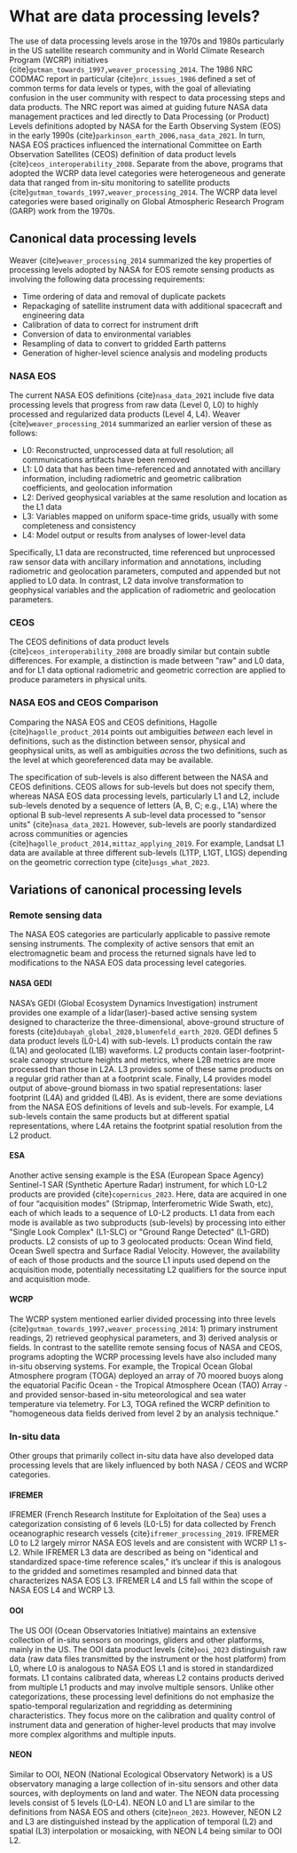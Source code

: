 # What are data processing levels?

The use of data processing levels arose in the 1970s and 1980s particularly in the US satellite research community and in World Climate Research Program (WCRP) initiatives {cite}`gutman_towards_1997,weaver_processing_2014`. The 1986 NRC CODMAC report in particular {cite}`nrc_issues_1986` defined a set of common terms for data levels or types, with the goal of alleviating confusion in the user community with respect to data processing steps and data products. The NRC report was aimed at guiding future NASA data management practices and led directly to Data Processing (or Product) Levels definitions adopted by NASA for the Earth Observing System (EOS) in the early 1990s {cite}`parkinson_earth_2006,nasa_data_2021`. In turn, NASA EOS practices influenced the international Committee on Earth Observation Satellites (CEOS) definition of data product levels {cite}`ceos_interoperability_2008`. Separate from the above, programs that adopted the WCRP data level categories were heterogeneous and generate data that ranged from in-situ monitoring to satellite products {cite}`gutman_towards_1997,weaver_processing_2014`. The WCRP data level categories were based originally on Global Atmospheric Research Program (GARP) work from the 1970s.


## Canonical data processing levels

Weaver {cite}`weaver_processing_2014` summarized the key properties of processing levels adopted by NASA for EOS remote sensing products as involving the following data processing requirements:

- Time ordering of data and removal of duplicate packets
- Repackaging of satellite instrument data with additional spacecraft and engineering data
- Calibration of data to correct for instrument drift
- Conversion of data to environmental variables
- Resampling of data to convert to gridded Earth patterns
- Generation of higher-level science analysis and modeling products

### NASA EOS
The current NASA EOS definitions {cite}`nasa_data_2021` include five data processing levels that progress from raw data (Level 0, L0) to highly processed and regularized data products (Level 4, L4). Weaver {cite}`weaver_processing_2014` summarized an earlier version of these as follows:

- L0: Reconstructed, unprocessed data at full resolution; all communications artifacts have been removed
- L1: L0 data that has been time-referenced and annotated with ancillary information, including radiometric and geometric calibration coefficients, and geolocation information
- L2: Derived geophysical variables at the same resolution and location as the L1 data
- L3: Variables mapped on uniform space-time grids, usually with some completeness and consistency
- L4: Model output or results from analyses of lower-level data

Specifically, L1 data are reconstructed, time referenced but unprocessed raw sensor data with ancillary information and annotations, including radiometric and geolocation parameters, computed and appended but not applied to L0 data. In contrast, L2 data involve transformation to geophysical variables and the application of radiometric and geolocation parameters.

### CEOS
The CEOS definitions of data product levels {cite}`ceos_interoperability_2008` are broadly similar but contain subtle differences. For example, a distinction is made between "raw" and L0 data, and for L1 data optional radiometric and geometric correction are applied to produce parameters in physical units.

### NASA EOS and CEOS Comparison
Comparing the NASA EOS and CEOS definitions, Hagolle {cite}`hagolle_product_2014` points out ambiguities _between_ each level in definitions, such as the distinction between sensor, physical and geophysical units, as well as ambiguities _across_ the two definitions, such as the level at which georeferenced data may be available.

The specification of sub-levels is also different between the NASA and CEOS definitions. CEOS allows for sub-levels but does not specify them, whereas NASA EOS data processing levels, particularly L1 and L2, include sub-levels denoted by a sequence of letters (A, B, C; e.g., L1A) where the optional B sub-level represents A sub-level data processed to "sensor units" {cite}`nasa_data_2021`. However, sub-levels are poorly standardized across communities or agencies {cite}`hagolle_product_2014,mittaz_applying_2019`. For example, Landsat L1 data are available at three different sub-levels (L1TP, L1GT, L1GS) depending on the geometric correction type {cite}`usgs_what_2023`. 


## Variations of canonical processing levels

### Remote sensing data
The NASA EOS categories are particularly applicable to passive remote sensing instruments. The complexity of active sensors that emit an electromagnetic beam and process the returned signals have led to modifications to the NASA EOS data processing level categories.

#### NASA GEDI
NASA’s GEDI (Global Ecosystem Dynamics Investigation) instrument provides one example of a lidar(laser)-based active sensing system designed to characterize the three-dimensional, above-ground structure of forests {cite}`dubayah_global_2020,blumenfeld_earth_2020`. GEDI defines 5 data product levels (L0-L4) with sub-levels. L1 products contain the raw (L1A) and geolocated (L1B) waveforms. L2 products contain laser-footprint-scale canopy structure heights and metrics, where L2B metrics are more processed than those in L2A. L3 provides some of these same products on a regular grid rather than at a footprint scale. Finally, L4 provides model output of above-ground biomass in two spatial representations: laser footprint (L4A) and gridded (L4B). As is evident, there are some deviations from the NASA EOS definitions of levels and sub-levels. For example, L4 sub-levels contain the same products but at different spatial representations, where L4A retains the footprint spatial resolution from the L2 product. 

#### ESA
Another active sensing example is the ESA (European Space Agency) Sentinel-1 SAR (Synthetic Aperture Radar) instrument, for which L0-L2 products are provided {cite}`copernicus_2023`. Here, data are acquired in one of four “acquisition modes” (Stripmap, Interferometric Wide Swath, etc), each of which leads to a sequence of L0-L2 products. L1 data from each mode is available as two subproducts (sub-levels) by processing into either "Single Look Complex" (L1-SLC) or "Ground Range Detected" (L1-GRD) products. L2 consists of up to 3 geolocated products: Ocean Wind field, Ocean Swell spectra and Surface Radial Velocity. However, the availability of each of those products and the source L1 inputs used depend on the acquisition mode, potentially necessitating L2 qualifiers for the source input and acquisition mode.

#### WCRP
The WCRP system mentioned earlier divided processing into three levels {cite}`gutman_towards_1997,weaver_processing_2014`: 1) primary instrument readings, 2) retrieved geophysical parameters, and 3) derived analysis or fields. In contrast to the satellite remote sensing focus of NASA and CEOS, programs adopting the WCRP processing levels have also included many in-situ observing systems. For example, the Tropical Ocean Global Atmosphere program (TOGA) deployed an array of 70 moored buoys along the equatorial Pacific Ocean - the Tropical Atmosphere Ocean (TAO) Array - and provided sensor-based in-situ meteorological and sea water temperature via telemetry. For L3, TOGA refined the WCRP definition to "homogeneous data fields derived from level 2 by an analysis technique."


### In-situ data

Other groups that primarily collect in-situ data have also developed data processing levels that are likely influenced by both NASA / CEOS and WCRP categories.

#### IFREMER
IFREMER (French Research Institute for Exploitation of the Sea) uses a categorization consisting of 6 levels (L0-L5) for data collected by French oceanographic research vessels {cite}`ifremer_processing_2019`. IFREMER L0 to L2 largely mirror NASA EOS levels and are consistent with WCRP L1 s-L2. While IFREMER L3 data are described as being on "identical and standardized space-time reference scales," it’s unclear if this is analogous to the gridded and sometimes resampled and binned data that characterizes NASA EOS L3. IFREMER L4 and L5 fall within the scope of NASA EOS L4 and WCRP L3.

#### OOI
The US OOI (Ocean Observatories Initiative) maintains an extensive collection of in-situ sensors on moorings, gliders and other platforms, mainly in the US. The OOI data product levels {cite}`ooi_2023` distinguish raw data (raw data files transmitted by the instrument or the host platform) from L0, where L0 is analogous to NASA EOS L1 and is stored in standardized formats. L1 contains calibrated data, whereas L2 contains products derived from multiple L1 products and may involve multiple sensors. Unlike other categorizations, these processing level definitions do not emphasize the spatio-temporal regularization and regridding as determining characteristics. They focus more on the calibration and quality control of instrument data and generation of higher-level products that may involve more complex algorithms and multiple inputs.

#### NEON
Similar to OOI, NEON (National Ecological Observatory Network) is a US observatory managing a large collection of in-situ sensors and other data sources, with deployments on land and water. The NEON data processing levels consist of 5 levels (L0-L4). NEON L0 and L1 are similar to the definitions from NASA EOS and others {cite}`neon_2023`. However, NEON L2 and L3 are distinguished instead by the application of temporal (L2) and spatial (L3) interpolation or mosaicking, with NEON L4 being similar to OOI L2.
